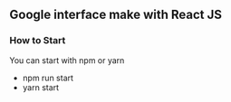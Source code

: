 <h2>Google interface make with React JS</h2>

<h3>How to Start</h3>

<p>You can start with npm or yarn</p>
<ul>
  <li>npm run start</li>
  <li>yarn start</li>
</ul>
